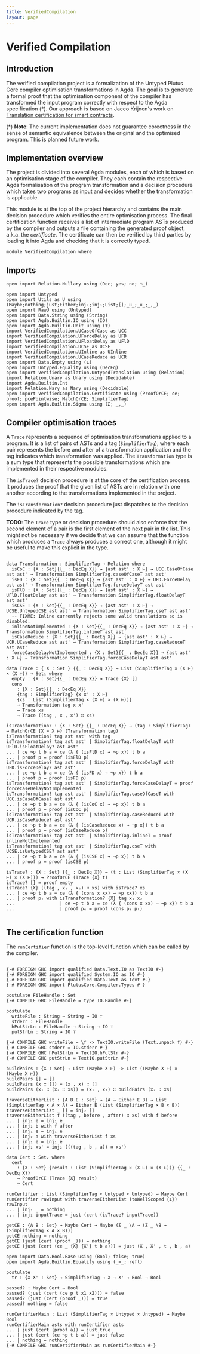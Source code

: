 ```yaml
---
title: VerifiedCompilation
layout: page
---
```

# Verified Compilation

## Introduction

The verified compilation project is a formalization of the Untyped Plutus Core compiler optimisation transformations in Agda.
The goal is to generate a formal proof that the optimisation component of the compiler has transformed the input program correctly
with respect to the Agda specification (*). Our approach is based on Jacco Krijnen's work on
[Translation certification for smart contracts](https://www.sciencedirect.com/science/article/pii/S0167642323001338).


(*) **Note**: The current implementation does not guarantee corectness in the sense of semantic equivalence between
the original and the optimised program. This is planned future work.

## Implementation overview

The project is divided into several Agda modules, each of which is based on an optimisation stage of the compiler.
They each contain the respective Agda formalisation of the program transformation and a decision procedure which takes
two programs as input and decides whether the transformation is applicable.

This module is at the top of the project hierarchy and contains the main decision procedure which verifies the entire optimisation
process. The final certification function receives a list of intermediate program ASTs produced by the compiler and outputs a file
containing the generated proof object, a.k.a. the _certificate_. The certificate can then be verified by third parties by loading
it into Agda and checking that it is correctly typed.

```
module VerifiedCompilation where
```

## Imports

```
open import Relation.Nullary using (Dec; yes; no; ¬_)

open import Untyped
open import Utils as U using (Maybe;nothing;just;Either;inj₁;inj₂;List;[];_∷_;_×_;_,_)
open import RawU using (Untyped)
open import Data.String using (String)
open import Agda.Builtin.IO using (IO)
open import Agda.Builtin.Unit using (⊤)
import VerifiedCompilation.UCaseOfCase as UCC
import VerifiedCompilation.UForceDelay as UFD
import VerifiedCompilation.UFloatDelay as UFlD
import VerifiedCompilation.UCSE as UCSE
import VerifiedCompilation.UInline as UInline
import VerifiedCompilation.UCaseReduce as UCR
open import Data.Empty using (⊥)
open import Untyped.Equality using (DecEq)
open import VerifiedCompilation.UntypedTranslation using (Relation)
import Relation.Unary as Unary using (Decidable)
import Agda.Builtin.Int
import Relation.Nary as Nary using (Decidable)
open import VerifiedCompilation.Certificate using (ProofOrCE; ce; proof; pcePointwise; MatchOrCE; SimplifierTag)
open import Agda.Builtin.Sigma using (Σ; _,_)
```

## Compiler optimisation traces

A `Trace` represents a sequence of optimisation transformations applied to a program. It is a list of pairs of ASTs
and a tag (`SimplifierTag`), where each pair represents the before and after of a transformation application and the
tag indicates which transformation was applied.
The `Transformation` type is a sum type that represents the possible transformations which are implemented in their
respective modules.

The `isTrace?` decision procedure is at the core of the certification process. It produces the proof that the given
list of ASTs are in relation with one another according to the transformations implemented in the project.

The `isTransformation?` decision procedure just dispatches to the decision procedure indicated by the tag.

**TODO**: The `Trace` type or decision procedure should also enforce that the second element of a pair is the first
element of the next pair in the list. This might not be necessary if we decide that we can assume that the function
which produces a `Trace` always produces a correct one, although it might be useful to make this explicit in the type.
```

data Transformation : SimplifierTag → Relation where
  isCoC : {X : Set}{{_ : DecEq X}} → {ast ast' : X ⊢} → UCC.CaseOfCase ast ast' → Transformation SimplifierTag.caseOfCaseT ast ast'
  isFD : {X : Set}{{_ : DecEq X}} → {ast ast' : X ⊢} → UFD.ForceDelay ast ast' → Transformation SimplifierTag.forceDelayT ast ast'
  isFlD : {X : Set}{{_ : DecEq X}} → {ast ast' : X ⊢} → UFlD.FloatDelay ast ast' → Transformation SimplifierTag.floatDelayT ast ast'
  isCSE : {X : Set}{{_ : DecEq X}} → {ast ast' : X ⊢} → UCSE.UntypedCSE ast ast' → Transformation SimplifierTag.cseT ast ast'
  -- FIXME: Inline currently rejects some valid translations so is disabled.
  inlineNotImplemented : {X : Set}{{_ : DecEq X}} → {ast ast' : X ⊢} → Transformation SimplifierTag.inlineT ast ast'
  isCaseReduce : {X : Set}{{_ : DecEq X}} → {ast ast' : X ⊢} → UCR.UCaseReduce ast ast' → Transformation SimplifierTag.caseReduceT ast ast'
  forceCaseDelayNotImplemented : {X : Set}{{_ : DecEq X}} → {ast ast' : X ⊢} → Transformation SimplifierTag.forceCaseDelayT ast ast'

data Trace : { X : Set } {{_ : DecEq X}} → List (SimplifierTag × (X ⊢) × (X ⊢)) → Set₁ where
  empty : {X : Set}{{_ : DecEq X}} → Trace {X} []
  cons
    : {X : Set}{{_ : DecEq X}}
    {tag : SimplifierTag} {x x' : X ⊢}
    {xs : List (SimplifierTag × (X ⊢) × (X ⊢))}
    → Transformation tag x x'
    → Trace xs
    → Trace ((tag , x , x') ∷ xs)

isTransformation? : {X : Set} {{_ : DecEq X}} → (tag : SimplifierTag) → MatchOrCE {X = X ⊢} (Transformation tag)
isTransformation? tag ast ast' with tag
isTransformation? tag ast ast' | SimplifierTag.floatDelayT with UFlD.isFloatDelay? ast ast'
... | ce ¬p t b a = ce (λ { (isFlD x) → ¬p x}) t b a
... | proof p = proof (isFlD p)
isTransformation? tag ast ast' | SimplifierTag.forceDelayT with UFD.isForceDelay? ast ast'
... | ce ¬p t b a = ce (λ { (isFD x) → ¬p x}) t b a
... | proof p = proof (isFD p)
isTransformation? tag ast ast' | SimplifierTag.forceCaseDelayT = proof forceCaseDelayNotImplemented
isTransformation? tag ast ast' | SimplifierTag.caseOfCaseT with UCC.isCaseOfCase? ast ast'
... | ce ¬p t b a = ce (λ { (isCoC x) → ¬p x}) t b a
... | proof p = proof (isCoC p)
isTransformation? tag ast ast' | SimplifierTag.caseReduceT with UCR.isCaseReduce? ast ast'
... | ce ¬p t b a = ce (λ { (isCaseReduce x) → ¬p x}) t b a
... | proof p = proof (isCaseReduce p)
isTransformation? tag ast ast' | SimplifierTag.inlineT = proof inlineNotImplemented
isTransformation? tag ast ast' | SimplifierTag.cseT with UCSE.isUntypedCSE? ast ast'
... | ce ¬p t b a = ce (λ { (isCSE x) → ¬p x}) t b a
... | proof p = proof (isCSE p)

isTrace? : {X : Set} {{_ : DecEq X}} → (t : List (SimplifierTag × (X ⊢) × (X ⊢))) → ProofOrCE (Trace {X} t)
isTrace? [] = proof empty
isTrace? {X} ((tag , x₁ , x₂) ∷ xs) with isTrace? xs
... | ce ¬p t b a = ce (λ { (cons x xx) → ¬p xx}) t b a
... | proof pₜ with isTransformation? {X} tag x₁ x₂
...                 | ce ¬p t b a = ce (λ { (cons x xx) → ¬p x}) t b a
...                 | proof pₑ = proof (cons pₑ pₜ)


```


## The certification function

The `runCertifier` function is the top-level function which can be called by the compiler.

```

{-# FOREIGN GHC import qualified Data.Text.IO as TextIO #-}
{-# FOREIGN GHC import qualified System.IO as IO #-}
{-# FOREIGN GHC import qualified Data.Text as Text #-}
{-# FOREIGN GHC import PlutusCore.Compiler.Types #-}

postulate FileHandle : Set
{-# COMPILE GHC FileHandle = type IO.Handle #-}

postulate
  writeFile : String → String → IO ⊤
  stderr : FileHandle
  hPutStrLn : FileHandle → String → IO ⊤
  putStrLn : String → IO ⊤

{-# COMPILE GHC writeFile = \f -> TextIO.writeFile (Text.unpack f) #-}
{-# COMPILE GHC stderr = IO.stderr #-}
{-# COMPILE GHC hPutStrLn = TextIO.hPutStr #-}
{-# COMPILE GHC putStrLn = TextIO.putStrLn #-}

buildPairs : {X : Set} → List (Maybe X ⊢) -> List ((Maybe X ⊢) × (Maybe X ⊢))
buildPairs [] = []
buildPairs (x ∷ []) = (x , x) ∷ []
buildPairs (x₁ ∷ (x₂ ∷ xs)) = (x₁ , x₂) ∷ buildPairs (x₂ ∷ xs)

traverseEitherList : {A B E : Set} → (A → Either E B) → List (SimplifierTag × A × A) → Either E (List (SimplifierTag × B × B))
traverseEitherList _ [] = inj₂ []
traverseEitherList f ((tag , before , after) ∷ xs) with f before
... | inj₁ e = inj₁ e
... | inj₂ b with f after
... | inj₁ e = inj₁ e
... | inj₂ a with traverseEitherList f xs
... | inj₁ e = inj₁ e
... | inj₂ xs' = inj₂ (((tag , b , a)) ∷ xs')

data Cert : Set₂ where
  cert
    : {X : Set} {result : List (SimplifierTag × (X ⊢) × (X ⊢))} {{_ : DecEq X}}
    → ProofOrCE (Trace {X} result)
    → Cert

runCertifier : List (SimplifierTag × Untyped × Untyped) → Maybe Cert
runCertifier rawInput with traverseEitherList (toWellScoped {⊥}) rawInput
... | inj₁ _ = nothing
... | inj₂ inputTrace = just (cert (isTrace? inputTrace))

getCE : {A B : Set} → Maybe Cert → Maybe (Σ _ \A → (Σ _ \B → (SimplifierTag × A × B)))
getCE nothing = nothing
getCE (just (cert (proof _))) = nothing
getCE (just (cert (ce _ {X} {X'} t b a))) = just (X , X' , t , b , a)

open import Data.Bool.Base using (Bool; false; true)
open import Agda.Builtin.Equality using (_≡_; refl)

postulate
  tr : {X X' : Set} → SimplifierTag → X → X' → Bool → Bool

passed? : Maybe Cert → Bool
passed? (just (cert (ce p t x1 x2))) = false
passed? (just (cert (proof _))) = true
passed? nothing = false

runCertifierMain : List (SimplifierTag × Untyped × Untyped) → Maybe Bool
runCertifierMain asts with runCertifier asts
... | just (cert (proof a)) = just true
... | just (cert (ce ¬p t b a)) = just false
... | nothing = nothing
{-# COMPILE GHC runCertifierMain as runCertifierMain #-}
